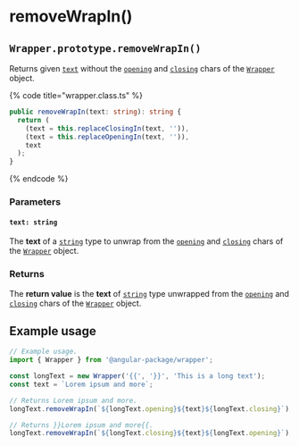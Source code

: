 # removeWrapIn()

## `Wrapper.prototype.removeWrapIn()`

Returns given [`text`](removewrapin.md#text-string) without the [`opening`](../../../wrap/accessors/instance/opening.md) and [`closing`](../../../wrap/accessors/instance/closing.md) chars of the [`Wrapper`](broken-reference) object.

{% code title="wrapper.class.ts" %}
```typescript
public removeWrapIn(text: string): string {
  return (
    (text = this.replaceClosingIn(text, '')),
    (text = this.replaceOpeningIn(text, '')),
    text
  );
}
```
{% endcode %}

### Parameters

#### `text: string`

The **text** of a [`string`](https://developer.mozilla.org/en-US/docs/Web/JavaScript/Reference/Global\_Objects/String) type to unwrap from the [`opening`](../../../wrap/accessors/instance/opening.md) and [`closing`](../../../wrap/accessors/instance/closing.md) chars of the [`Wrapper`](broken-reference) object.

### Returns

The **return value** is the **text** of [`string`](https://developer.mozilla.org/en-US/docs/Web/JavaScript/Reference/Global\_Objects/String) type unwrapped from the [`opening`](../../../wrap/accessors/instance/opening.md) and [`closing`](../../../wrap/accessors/instance/closing.md) chars of the [`Wrapper`](broken-reference) object.

## Example usage

```typescript
// Example usage.
import { Wrapper } from '@angular-package/wrapper';

const longText = new Wrapper('{{', '}}', 'This is a long text');
const text = `Lorem ipsum and more`;

// Returns Lorem ipsum and more.
longText.removeWrapIn(`${longText.opening}${text}${longText.closing}`);

// Returns }}Lorem ipsum and more{{.
longText.removeWrapIn(`${longText.closing}${text}${longText.opening}`);
```
